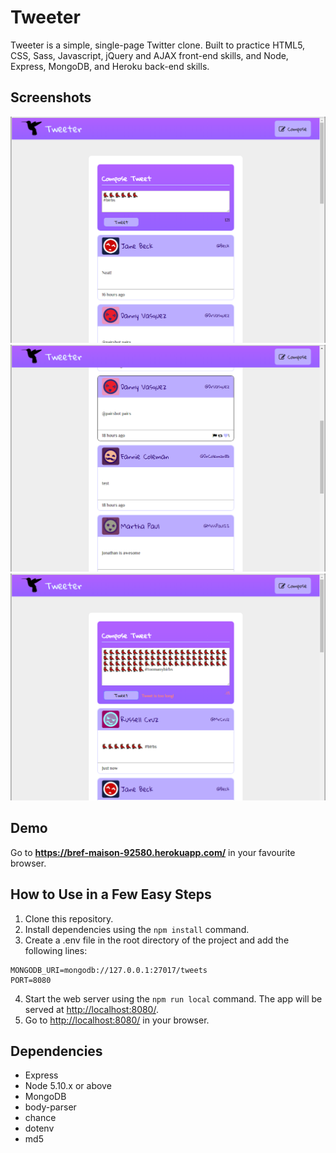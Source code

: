 # Tweeter

Tweeter is a simple, single-page Twitter clone. Built to practice HTML5, CSS, Sass, Javascript, jQuery and AJAX front-end skills, and Node, Express, MongoDB, and Heroku back-end skills.

## Screenshots

!["Copose a Tweet"](https://github.com/mstop4/tweetr/blob/master/doc/birbs.png)
!["Tweet List"](https://github.com/mstop4/tweetr/blob/master/doc/tweets.png)
!["Tweet is too long!](https://github.com/mstop4/tweetr/blob/master/doc/too-long.png)

## Demo

Go to **https://bref-maison-92580.herokuapp.com/** in your favourite browser.

## How to Use in a Few Easy Steps

1. Clone this repository.
2. Install dependencies using the `npm install` command.
3. Create a .env file in the root directory of the project and add the following lines:
```
MONGODB_URI=mongodb://127.0.0.1:27017/tweets
PORT=8080
```
4. Start the web server using the `npm run local` command. The app will be served at <http://localhost:8080/>.
5. Go to <http://localhost:8080/> in your browser.

## Dependencies

- Express
- Node 5.10.x or above
- MongoDB
- body-parser
- chance
- dotenv
- md5
